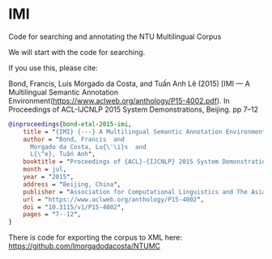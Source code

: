 # IMI
Code for searching and annotating the NTU Multilingual Corpus

We will start with the code for searching.


If you use this, please cite:

Bond, Francis, Luís Morgado da Costa, and Tuấn Anh Lê (2015)
[IMI — A Multilingual Semantic Annotation Environment(https://www.aclweb.org/anthology/P15-4002.pdf). In Proceedings of ACL-IJCNLP 2015 System Demonstrations, Beijing. pp 7–12

```bibtex
@inproceedings{bond-etal-2015-imi,
    title = "{IMI} {---} A Multilingual Semantic Annotation Environment",
    author = "Bond, Francis  and
      Morgado da Costa, Lu{\'\i}s  and
      L{\^e}, Tuấn Anh",
    booktitle = "Proceedings of {ACL}-{IJCNLP} 2015 System Demonstrations",
    month = jul,
    year = "2015",
    address = "Beijing, China",
    publisher = "Association for Computational Linguistics and The Asian Federation of Natural Language Processing",
    url = "https://www.aclweb.org/anthology/P15-4002",
    doi = "10.3115/v1/P15-4002",
    pages = "7--12",
}
```

There is code for exporting the corpus to XML here: https://github.com/lmorgadodacosta/NTUMC
